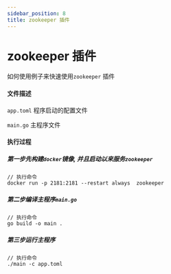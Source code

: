 ```yaml
---
sidebar_position: 8
title: zookeeper 插件
---
```


# zookeeper 插件
如何使用例子来快速使用`zookeeper` 插件

#### 文件描述
`app.toml` 程序启动的配置文件

`main.go`  主程序文件

#### 执行过程
##### 第一步先构建`docker`镜像, 并且启动以来服务`zookeeper`
```
// 执行命令
docker run -p 2181:2181 --restart always  zookeeper
```

##### 第二步编译主程序`main.go`
```
// 执行命令
go build -o main .
```

##### 第三步运行主程序
```
// 执行命令
./main -c app.toml
```